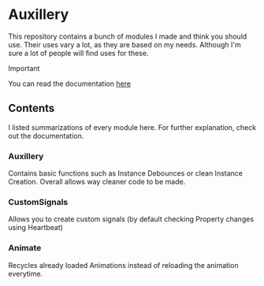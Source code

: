 # Auxillery

This repository contains a bunch of modules I made and think you should use. Their uses vary a lot, as they are based on my needs. Although I'm sure a lot of people will find uses for these.

>[!IMPORTANT]
>You can read the documentation [here](https://github.com/Fire1Sky/Modules/blob/main/Documentation.md)

## Contents
I listed summarizations of every module here. For further explanation, check out the documentation.

### Auxillery
Contains basic functions such as Instance Debounces or clean Instance Creation. Overall allows way cleaner code to be made.

### CustomSignals
Allows you to create custom signals (by default checking Property changes using Heartbeat)

### Animate
Recycles already loaded Animations instead of reloading the animation everytime.
